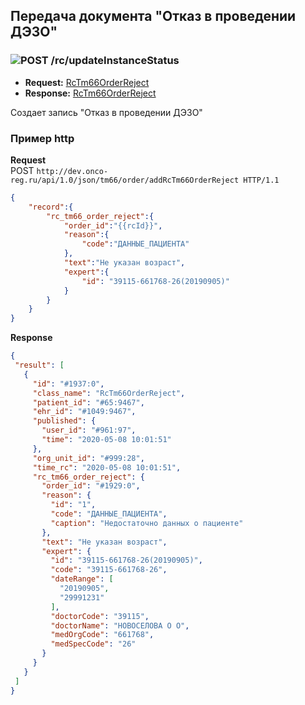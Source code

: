 ## Передача документа "Отказ в проведении ДЭЗО"

### ![POST](../../../../img/post.png) /rc/updateInstanceStatus
* **Request:** [RcTm66OrderReject](../../../../types/types.md#com.siams.med.api.Rc.RcTm66OrderReject)
* **Response:** [RcTm66OrderReject](../../../../types/types.md#com.siams.med.api.Rc.RcTm66OrderReject)

Создает запись "Отказ в проведении ДЭЗО"

### Пример http

**Request**  
POST `http://dev.onco-reg.ru/api/1.0/json/tm66/order/addRcTm66OrderReject HTTP/1.1`

```json
{
    "record":{
        "rc_tm66_order_reject":{
            "order_id":"{{rcId}}",
            "reason":{
                "code":"ДАННЫЕ_ПАЦИЕНТА"
            },
            "text":"Не указан возраст",
            "expert":{
                "id": "39115-661768-26(20190905)"
            }
        }
    } 
}
```
**Response**
```json
{
 "result": [
   {
     "id": "#1937:0",
     "class_name": "RcTm66OrderReject",
     "patient_id": "#65:9467",
     "ehr_id": "#1049:9467",
     "published": {
       "user_id": "#961:97",
       "time": "2020-05-08 10:01:51"
     },
     "org_unit_id": "#999:28",
     "time_rc": "2020-05-08 10:01:51",
     "rc_tm66_order_reject": {
       "order_id": "#1929:0",
       "reason": {
         "id": "1",
         "code": "ДАННЫЕ_ПАЦИЕНТА",
         "caption": "Недостаточно данных о пациенте"
       },
       "text": "Не указан возраст",
       "expert": {
         "id": "39115-661768-26(20190905)",
         "code": "39115-661768-26",
         "dateRange": [
           "20190905",
           "29991231"
         ],
         "doctorCode": "39115",
         "doctorName": "НОВОСЕЛОВА О О",
         "medOrgCode": "661768",
         "medSpecCode": "26"
       }
     }
   }
 ]
}

```